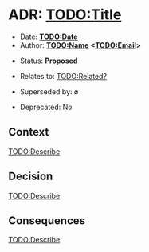 # ADR: <TODO:Title>

- Date: **<TODO:Date>**
- Author: **<TODO:Name> <[<TODO:Email>](mailto:<TODO:Email>)>**
<!-- Proposed|Accepted|Rejected, with date and channel if applicable -->
- Status: **Proposed**
<!-- "ø" or a nested unordered list linking to other ADRs and their date -->
- Relates to: <TODO:Related?>
<!-- "ø" or a nested unordered list linking to other ADRs and their date -->
- Superseded by: ø
<!-- "No" or "Yes" with the deprecation date -->
- Deprecated: No

## Context

<!--
This section describes the forces at play, including technological, political, social, and project local. These forces are probably in tension, and should be called out as such. The language in this section is value-neutral. It is simply describing facts.
-->

<TODO:Describe>

## Decision

<!--
This section describes our response to these forces. It is stated in full sentences, with active voice. "We will …"
-->

<TODO:Describe>

## Consequences

<!--
This section describes the resulting context, after applying the decision. All consequences should be listed here, not just the "positive" ones. A particular decision may have positive, negative, and neutral consequences, but all of them affect the team and project in the future.
-->

<TODO:Describe>
